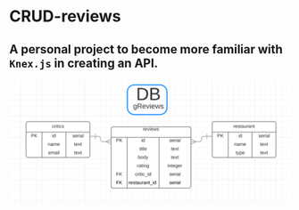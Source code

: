 # CRUD-reviews

## A personal project to become more familiar with `Knex.js` in creating an API.

![](./ERD.png)
